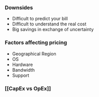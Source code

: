 ### Downsides
* Difficult to predict your bill
* Difficult to understand the real cost
* Big savings in exchange of uncertainty
### Factors affecting pricing
* Geographical Region
* OS
* Hardware
* Bandwidth
* Support

### [[CapEx vs OpEx]]
